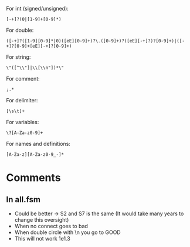 For int (signed/unsigned):
```
[-+]?(0|[1-9]+[0-9]*)
```

For double:
```
([-+]?([1-9][0-9]*|0)([eE][0-9]+)?\.([0-9]+)?([eE][-+]?)?[0-9]+)|([-+]?[0-9]+[eE][-+]?[0-9]+)
```

For string:
```
\"([^\\"]|\\[\\n"])*\"
```

For comment:
```
;.*
```
For delimiter:
```
[\s\t]+
```

For variables:
```
\?[A-Za-z0-9]+
```

For names and definitions:
```
[A-Za-z][A-Za-z0-9_-]*
```

# Comments
## In all.fsm
- Could be better -> S2 and S7 is the same (It would take many years to change this oversight)
- When no connect goes to bad
- When double circle with \n you go to GOOD
- This will not work 1e1.3
